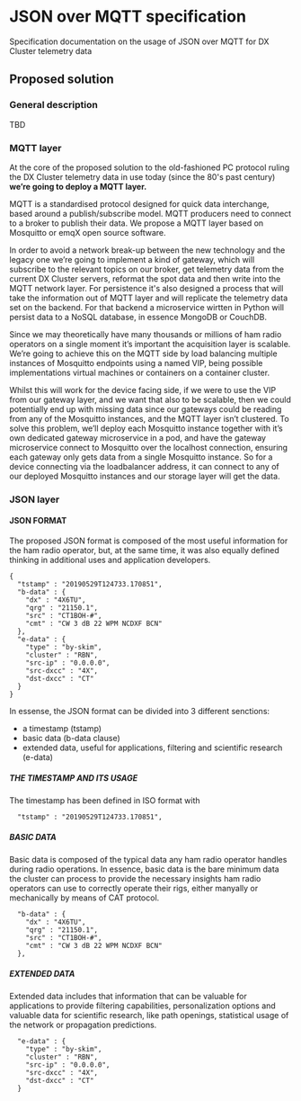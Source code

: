 # JSON over MQTT specification
Specification documentation on the usage of JSON over MQTT for DX Cluster telemetry data

## Proposed solution

### General description
TBD

### MQTT layer
At the core of the proposed solution to the old-fashioned PC protocol ruling the DX Cluster telemetry data in use today (since the 80's past century) **we’re going to deploy a MQTT layer.** 

MQTT is a standardised protocol designed for quick data interchange, based around a publish/subscribe model. MQTT producers need to connect to a broker to publish their data. We propose a MQTT layer based on Mosquitto or emqX open source software. 

In order to avoid a network break-up between the new technology and the legacy one we’re going to implement a kind of gateway, which will subscribe to the relevant topics on our broker, get telemetry data from the current DX Cluster servers, reformat the spot data and then write into the MQTT network layer. For persistence it's also designed a process that will take the information out of MQTT layer and will replicate the telemetry data set on the backend. For that backend a microservice wirtten in Python will persist data to a NoSQL database, in essence MongoDB or CouchDB. 

Since we may theoretically have many thousands or millions of ham radio operators on a single moment it’s important the acquisition layer is scalable. We’re going to achieve this on the MQTT side by load balancing multiple instances of Mosquitto endpoints using a named VIP, being possible implementations virtual machines or containers on a container cluster. 

Whilst this will work for the device facing side, if we were to use the VIP from our gateway layer, and we want that also to be scalable, then we could potentially end up with missing data since our gateways could be reading from any of the Mosquitto instances, and the MQTT layer isn’t clustered. To solve this problem, we’ll deploy each Mosquitto instance together with it’s own dedicated gateway microservice in a pod, and have the gateway microservice connect to Mosquitto over the localhost connection, ensuring each gateway only gets data from a single Mosquitto instance. So for a device connecting via the loadbalancer address, it can connect to any of our deployed Mosquitto instances and our storage layer will get the data.


### JSON layer
#### JSON FORMAT
The proposed JSON format is composed of the most useful information for the ham radio operator, but, at the same time, it was also equally defined thinking in additional uses and application developers. 

```
{
  "tstamp" : "20190529T124733.170851",
  "b-data" : {
    "dx" : "4X6TU",
    "qrg" : "21150.1",
    "src" : "CT1BOH-#",
    "cmt" : "CW 3 dB 22 WPM NCDXF BCN"
  },
  "e-data" : {
    "type" : "by-skim",
    "cluster" : "RBN",
    "src-ip" : "0.0.0.0",
    "src-dxcc" : "4X",
    "dst-dxcc" : "CT"
  }
}
```

In essense, the JSON format can be divided into 3 different senctions:
* a timestamp (tstamp)
* basic data (b-data clause)
* extended data, useful for applications, filtering and scientific research (e-data)


##### THE TIMESTAMP AND ITS USAGE
The timestamp has been defined in ISO format with 

```
  "tstamp" : "20190529T124733.170851",
``` 


##### BASIC DATA
Basic data is composed of the typical data any ham radio operator handles during radio operations. In essence, basic data is the bare minimum data the cluster can process to provide the necessary insights ham radio operators can use to correctly operate their rigs, either manyally or mechanically by means of CAT protocol. 

```
  "b-data" : {
    "dx" : "4X6TU",
    "qrg" : "21150.1",
    "src" : "CT1BOH-#",
    "cmt" : "CW 3 dB 22 WPM NCDXF BCN"
  },
``` 


##### EXTENDED DATA
Extended data includes that information that can be valuable for applications to provide filtering capabilities, personalization options and valuable data for scientific research, like path openings, statistical usage of the network or propagation predictions. 

```
  "e-data" : {
    "type" : "by-skim",
    "cluster" : "RBN",
    "src-ip" : "0.0.0.0",
    "src-dxcc" : "4X",
    "dst-dxcc" : "CT"
  }
``` 


